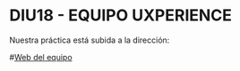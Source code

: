 # DIU18 - EQUIPO UXPERIENCE

Nuestra práctica está subida a la dirección:


#[Web del equipo](https://jesus-sheriff.github.io/DIU-UXperience/)
